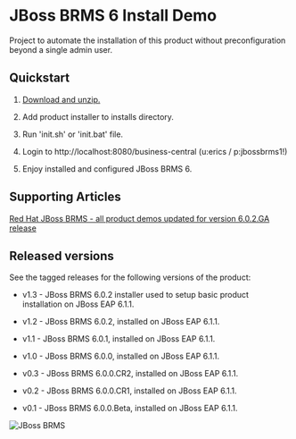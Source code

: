JBoss BRMS 6 Install Demo 
=========================

Project to automate the installation of this product without preconfiguration beyond a single admin user.

Quickstart
----------

1. [Download and unzip.](https://github.com/eschabell/brms-install-demo/archive/master.zip)

2. Add product installer to installs directory.

3. Run 'init.sh' or 'init.bat' file.

4. Login to http://localhost:8080/business-central  (u:erics / p:jbossbrms1!)

5. Enjoy installed and configured JBoss BRMS 6.


Supporting Articles
-------------------

[Red Hat JBoss BRMS - all product demos updated for version 6.0.2.GA release](http://www.schabell.org/2014/07/redhat-jboss-brms-product-demos-6.0.2-updated.html)


Released versions
-----------------

See the tagged releases for the following versions of the product:

- v1.3 - JBoss BRMS 6.0.2 installer used to setup basic product installation on JBoss EAP 6.1.1.

- v1.2 - JBoss BRMS 6.0.2, installed on JBoss EAP 6.1.1.

- v1.1 - JBoss BRMS 6.0.1, installed on JBoss EAP 6.1.1.

- v1.0 - JBoss BRMS 6.0.0, installed on JBoss EAP 6.1.1.

- v0.3 - JBoss BRMS 6.0.0.CR2, installed on JBoss EAP 6.1.1.

- v0.2 - JBoss BRMS 6.0.0.CR1, installed on JBoss EAP 6.1.1.

- v0.1 - JBoss BRMS 6.0.0.Beta, installed on JBoss EAP 6.1.1.


![JBoss BRMS](https://github.com/eschabell/brms-install-demo/blob/master/support/jboss-brms.png?raw=true)
